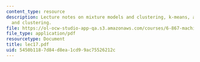 ```yaml
---
content_type: resource
description: Lecture notes on mixture models and clustering, k-means, and distance
  and clustering.
file: https://ol-ocw-studio-app-qa.s3.amazonaws.com/courses/6-867-machine-learning-fall-2006/5450b1187d84d8ea1cd99ac75526212c_lec17.pdf
file_type: application/pdf
resourcetype: Document
title: lec17.pdf
uid: 5450b118-7d84-d8ea-1cd9-9ac75526212c
---
```

